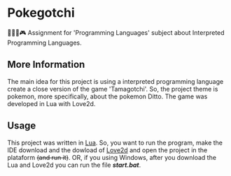 # Pokegotchi
👨🏽‍💻🎮 Assignment for 'Programming Languages' subject about Interpreted Programming Languages.

## More Information
The main idea for this project is using a interpreted programming language create a close version of the game 'Tamagotchi'. So, the project theme is pokemon, more specifically, about the pokemon Ditto. The game was developed in Lua with Love2d.

## Usage
This project was written in [Lua](https://www.lua.org/start.html). So, you want to run the program, make the IDE download and the dowload of [Love2d](https://love2d.org/) and open the project in the plataform ~~(and run it)~~. OR, if you using Windows, after you download the Lua and Love2d you can run the file ***start.bat***.
